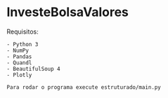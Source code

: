 # InvesteBolsaValores

Requisitos:

	- Python 3
	- NumPy
	- Pandas
	- Quandl
	- BeautifulSoup 4
	- Plotly

	Para rodar o programa execute estruturado/main.py

